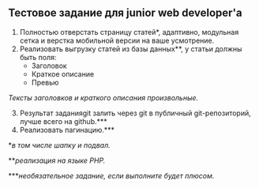 ## Тестовое задание для junior web developer'а
1) Полностью отверстать страницу статей*, адаптивно, модульная сетка и верстка мобильной версии на ваше усмотрение.
2) Реализовать выгрузку статей из базы данных**, у статьи должны быть поля:
	* Заголовок
	* Краткое описание
	* Превью

*Тексты заголовков и краткого описания произвольные.* 

3) Результат заданияgit  залить через git в публичный git-репозиторий, лучше всего на github.***
4) Реализовать пагинацию.***

**в том числе шапку и подвал.*

***реализация на языке PHP.*

****необязательное задание, если выполните будет плюсом.*
